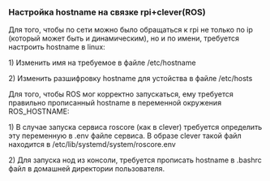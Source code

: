 ### Настройка hostname на связке rpi+clever\(ROS\)

Для того, чтобы по сети можно было обращаться к rpi не только по ip \(который может быть и динамическим\), но и по имени, требуется настроить hostname в linux:

1\) Изменить имя на требуемое в файле /etc/hostname

2\) Изменить разшифровку hostname для устойства в файле /etc/hosts

Для того, чтобы ROS мог корректно запускаться, ему требуется правильно прописанный hostname в переменной окружения ROS\_HOSTNAME:

1\) В случае запуска сервиса roscore \(как в clever\) требуется определить эту переменную в .env файле сервиса. В образе сlever такой файл находится в /etc/lib/systemd/system/roscore.env

2\) Для запуска нод из консоли, требуется прописать hostname в .bashrc файл в домашней директории пользователя.

